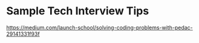 # Sample Tech Interview Tips

https://medium.com/launch-school/solving-coding-problems-with-pedac-29141331f93f